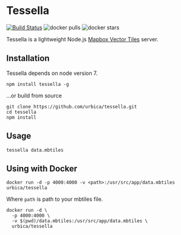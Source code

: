 # Tessella

[![Build Status](https://travis-ci.org/urbica/tessela.svg?branch=master)](https://travis-ci.org/urbica/tessela)
![docker pulls](https://img.shields.io/docker/pulls/urbica/tessela.svg)
![docker stars](https://img.shields.io/docker/stars/urbica/tessela.svg)

Tessella is a lightweight Node.js [Mapbox Vector Tiles](https://github.com/mapbox/vector-tile-spec) server.

## Installation

Tessella depends on node version 7.

```shell
npm install tessella -g
```

...or build from source

```shell
git clone https://github.com/urbica/tessella.git
cd tessella
npm install
```

## Usage

```shell
tessella data.mbtiles
```

## Using with Docker

```shell
docker run -d -p 4000:4000 -v <path>:/usr/src/app/data.mbtiles urbica/tessella
```

Where `path` is path to your mbtiles file.

```shell
docker run -d \
  -p 4000:4000 \
  -v $(pwd)/data.mbtiles:/usr/src/app/data.mbtiles \
  urbica/tessella
```
